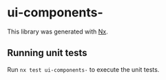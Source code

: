 # ui-components-

This library was generated with [Nx](https://nx.dev).

## Running unit tests

Run `nx test ui-components-` to execute the unit tests.
